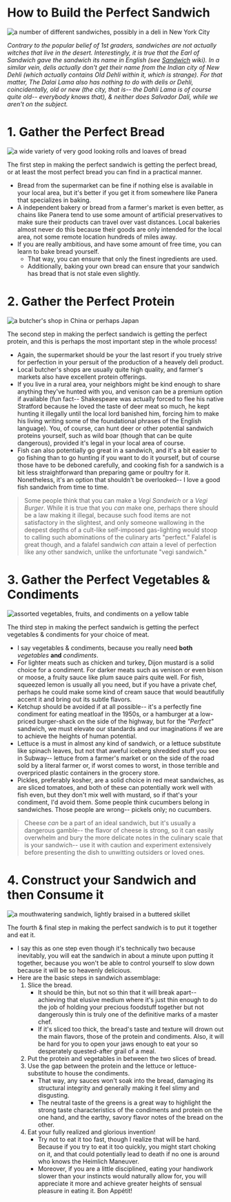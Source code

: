 # How to Build the Perfect Sandwich

![a number of different sandwiches, possibly in a deli in New York City](https://images.unsplash.com/photo-1705647405231-c481e117e609?q=80&w=1974&auto=format&fit=crop&ixlib=rb-4.1.0&ixid=M3wxMjA3fDB8MHxwaG90by1wYWdlfHx8fGVufDB8fHx8fA%3D%3D)

_Contrary to the popular belief of 1st graders, sandwiches are not actually witches that live in the desert. Interestingly, it is true that the Earl of Sandwich gave the sandwich its name in English (see [Sandwich](https://en.wikipedia.org/wiki/Sandwich) wiki). In a similar vein, delis actually don't get their name from the Indian city of New Dehli (which actually contains Old Dehli within it, which is strange). For that matter, The Dalai Lama also has nothing to do with delis or Dehli, coincidentally, old or new (the city, that is-- the Dahli Lama is of course quite old-- everybody knows that), & neither does Salvador Dalí, while we aren't on the subject._

# 1. Gather the Perfect Bread

![a wide variety of very good looking rolls and loaves of bread](https://images.unsplash.com/photo-1608198093002-ad4e005484ec?q=80&w=1032&auto=format&fit=crop&ixlib=rb-4.1.0&ixid=M3wxMjA3fDB8MHxwaG90by1wYWdlfHx8fGVufDB8fHx8fA%3D%3D)

The first step in making the perfect sandwich is getting the perfect bread, or at least the most perfect bread you can find in a practical manner.
 + Bread from the supermarket can be fine if nothing else is available in your local area, but it's better if you get it from somewhere like Panera that specializes in baking.
 + A independent bakery or bread from a farmer's market is even better, as chains like Panera tend to use some amount of artificial preservatives to make sure their products can travel over vast distances. Local bakeries almost never do this because their goods are only intended for the local area, not some remote location hundreds of miles away.
 + If you are really ambitious, and have some amount of free time, you can learn to bake bread yourself.
    + That way, you can ensure that only the finest ingredients are used.
    + Additionally, baking your own bread can ensure that your sandwich has bread that is not stale even slightly.

# 2. Gather the Perfect Protein

![a butcher's shop in China or perhaps Japan](https://images.unsplash.com/photo-1653489448365-cdd00005277d?q=80&w=871&auto=format&fit=crop&ixlib=rb-4.1.0&ixid=M3wxMjA3fDB8MHxwaG90by1wYWdlfHx8fGVufDB8fHx8fA%3D%3D)

The second step in making the perfect sandwich is getting the perfect protein, and this is perhaps the most important step in the whole process!
 + Again, the supermarket should be your the last resort if you truely strive for perfection in your persuit of the production of a heavely deli product.
 + Local butcher's shops are usually quite high quality, and farmer's markets also have excellent protein offerings.
 + If you live in a rural area, your neighbors might be kind enough to share anything they've hunted with you, and venison can be a premium option if available (fun fact-- Shakespeare was actually forced to flee his native Stratford because he loved the taste of deer meat so much, he kept hunting it illegally until the local lord banished him, forcing him to make his living writing some of the foundational phrases of the English language). You, of course, can hunt deer or other potential sandwich proteins yourself, such as wild boar (though that can be quite dangerous), provided it's legal in your local area of course.
 + Fish can also potentially go great in a sandwich, and it's a bit easier to go fishing than to go hunting if you want to do it yourself, but of course those have to be deboned carefully, and cooking fish for a sandwich is a bit less straightforward than preparing game or poultry for it. Nonetheless, it's an option that shouldn't be overlooked-- I love a good fish sandwich from time to time.
> Some people think that you can make a _Vegi Sandwich_ or a _Vegi Burger_. While it is true that you _can_ make one, perhaps there should be a law making it illegal, because such food items are not satisfactory in the slightest, and only someone wallowing in the deepest depths of a cult-like self-imposed gas-lighting would stoop to calling such abominations of the culinary arts "perfect." Falafel is great though, and a falafel sandwich _can_ attain a level of perfection like any other sandwich, unlike the unfortunate "vegi sandwich."

# 3. Gather the Perfect Vegetables & Condiments

![assorted vegetables, fruits, and condiments on a yellow table](https://plus.unsplash.com/premium_photo-1709560427679-686660661aae?q=80&w=1020&auto=format&fit=crop&ixlib=rb-4.1.0&ixid=M3wxMjA3fDB8MHxwaG90by1wYWdlfHx8fGVufDB8fHx8fA%3D%3D)

The third step in making the perfect sandwich is getting the perfect vegetables & condiments for your choice of meat.
 + I say vegetables & condiments, because you really need **both** _vegetables_ **and** _condiments_.
 + For lighter meats such as chicken and turkey, Dijon mustard is a solid choice for a condiment. For darker meats such as venison or even bison or moose, a fruity sauce like plum sauce pairs quite well. For fish, squeezed lemon is usually all you need, but if you have a private chef, perhaps he could make some kind of cream sauce that would beautifully accent it and bring out its subtle flavors.
 + Ketchup should be avoided if at all possible-- it's a perfectly fine condiment for eating meatloaf in the 1950s, or a hamburger at a low-priced burger-shack on the side of the highway, but for the _"Perfect"_ sandwich, we must elevate our standards and our imaginations if we are to achieve the heights of human potential.
 + Lettuce is a must in almost any kind of sandwich, or a lettuce substitute like spinach leaves, but not that aweful iceberg shredded stuff you see in Subway-- lettuce from a farmer's market or on the side of the road sold by a literal farmer or, if worst comes to worst, in those terrible and overpriced plastic containers in the grocery store.
 + Pickles, preferably kosher, are a solid choice in red meat sandwiches, as are sliced tomatoes, and both of these can potentially work well with fish even, but they don't mix well with mustard, so if that's your condiment, I'd avoid them. Some people think cucumbers belong in sandwiches. Those people are wrong-- pickels only; no cucumbers.

 > Cheese _can_ be a part of an ideal sandwich, but it's usually a dangerous gamble-- the flavor of cheese is strong, so it can easily overwhelm and bury the more delicate notes in the culinary scale that is your sandwich-- use it with caution and experiment extensively before presenting the dish to unwitting outsiders or loved ones.

# 4. Construct your Sandwich and then Consume it

![a mouthwatering sandwich, lightly braised in a buttered skillet](https://images.unsplash.com/photo-1567234669003-dce7a7a88821?q=80&w=870&auto=format&fit=crop&ixlib=rb-4.1.0&ixid=M3wxMjA3fDB8MHxwaG90by1wYWdlfHx8fGVufDB8fHx8fA%3D%3D)

The fourth & final step in making the perfect sandwich is to put it together and eat it.
 + I say this as one step even though it's technically two because inevitably, you will eat the sandwich in about a minute upon putting it together, because you won't be able to control yourself to slow down because it will be so heavenly delicious.
 + Here are the basic steps in sandwich assemblage:
    1. Slice the bread.
        - It should be thin, but not so thin that it will break apart-- achieving that elusive medium where it's just thin enough to do the job of holding your precious foodstuff together but not dangerously thin is truly one of the definitive marks of a master chef.
        - If it's sliced too thick, the bread's taste and texture will drown out the main flavors, those of the protein and condiments. Also, it will be hard for you to open your jaws enough to eat your so desperately quested-after grail of a meal.
    2. Put the protein and vegetables in between the two slices of bread.
    3. Use the gap between the protein and the lettuce or lettuce-substitute to house the condiments.
        - That way, any sauces won't soak into the bread, damaging its structural integrity and generally making it feel slimy and disgusting.
        - The neutral taste of the greens is a great way to highlight the strong taste characteristics of the condiments and protein on the one hand, and the earthy, savory flavor notes of the bread on the other.
    4. Eat your fully realized and glorious invention!
        - Try not to eat it too fast, though I realize that will be hard. Because if you try to eat it too quickly, you might start choking on it, and that could potentially lead to death if no one is around who knows the Heimlich Maneuver.
        - Moreover, if you are a little disciplined, eating your handiwork slower than your instincts would naturally allow for, you will appreciate it more and achieve greater heights of sensual pleasure in eating it. Bon Appétit!